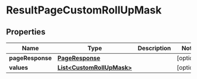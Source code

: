 # ResultPageCustomRollUpMask

## Properties
Name | Type | Description | Notes
------------ | ------------- | ------------- | -------------
**pageResponse** | [**PageResponse**](PageResponse.md) |  |  [optional]
**values** | [**List&lt;CustomRollUpMask&gt;**](CustomRollUpMask.md) |  |  [optional]
